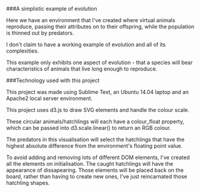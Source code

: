 ###A simplistic example of evolution

Here we have an environment that I've created where virtual animals reproduce, passing their attributes on to their offspring, while the population is thinned out by predators.

I don't claim to have a working example of evolution and all of its complexities.

This example only exhibits one aspect of evolution - that a species will bear characteristics of animals that live long enough to reproduce.

###Technology used with this project

This project was made using Sublime Text, an Ubuntu 14.04 laptop and an Apache2 local server environment.

This project uses d3.js to draw SVG elements and handle the colour scale.

These circular animals/hatchlings will each have a colour_float property, which can be passed into d3.scale.linear() to return an RGB colour.

The predators in this visualisation will select the hatchlings that have the highest absolute difference from the environment's floating point value.

To avoid adding and removing lots of different DOM elements, I've created all the elements on initialisation. The caught hatchlings will have the appearance of dissapearing. Those elements will be placed back on the board, rather than having to create new ones, I've just reincarnated those hatchling shapes. 